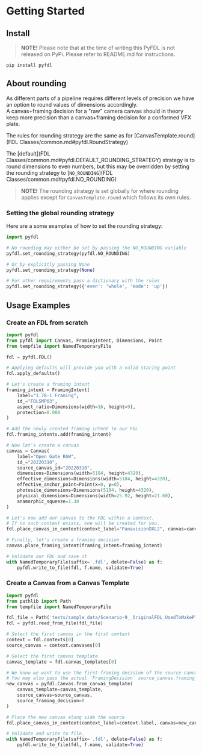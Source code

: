 # Getting Started

## Install
> **NOTE!** Please note that at the time of writing this PyFDL is not released on PyPi. 
> Please refer to README.md for instructions. 
```
pip install pyfdl
```

## About rounding
As different parts of a pipeline requires different levels of precision we have an option to 
round values of dimensions accordingly.  
A canvas+framing decision for a "raw" camera canvas should in theory keep more precision than a 
canvas+framing decision for a conformed VFX plate. 

The rules for rounding strategy are the same as for [CanvasTemplate.round](FDL Classes/common.md#pyfdl.RoundStrategy)


The [default](FDL Classes/common.md#pyfdl.DEFAULT_ROUNDING_STRATEGY) strategy is to round dimensions to 
even numbers, but this may be overridden by setting the rounding strategy to 
[`NO_ROUNDING`](FDL Classes/common.md#pyfdl.NO_ROUNDING)

> **NOTE!** The rounding strategy is set globally for where rounding applies except for `CanvasTemplate.round` 
> which follows its own rules.

### Setting the global rounding strategy
Here are a some examples of how to set the rounding strategy:
```python
import pyfdl

# No rounding may either be set by passing the NO_ROUNDING variable
pyfdl.set_rounding_strategy(pyfdl.NO_ROUNDING)

# Or by explicitly passing None
pyfdl.set_rounding_strategy(None)

# For other requirements pass a dictionary with the rules
pyfdl.set_rounding_strategy({'even': 'whole', 'mode': 'up'})
```

## Usage Examples
### Create an FDL from scratch

```python
import pyfdl
from pyfdl import Canvas, FramingIntent, Dimensions, Point
from tempfile import NamedTemporaryFile

fdl = pyfdl.FDL()

# Applying defaults will provide you with a valid staring point 
fdl.apply_defaults()

# Let's create a framing intent
framing_intent = FramingIntent(
    label="1.78-1 Framing",
    id_="FDLSMP03",
    aspect_ratio=Dimensions(width=16, height=9),
    protection=0.088
)

# Add the newly created framing intent to our FDL
fdl.framing_intents.add(framing_intent)

# Now let's create a canvas
canvas = Canvas(
    label="Open Gate RAW",
    id_="20220310",
    source_canvas_id="20220310",
    dimensions=Dimensions(width=5184, height=4320),
    effective_dimensions=Dimensions(width=5184, height=4320),
    effective_anchor_point=Point(x=0, y=0),
    photosite_dimensions=Dimensions(5184, height=4320),
    physical_dimensions=Dimensions(width=25.92, height=21.60),
    anamorphic_squeeze=1.30
)

# Let's now add our canvas to the FDL within a context.
# If no such context exists, one will be created for you.
fdl.place_canvas_in_context(context_label="PanavisionDXL2", canvas=canvas)

# Finally, let's create a framing decision
canvas.place_framing_intent(framing_intent=framing_intent)

# Validate our FDL and save it
with NamedTemporaryFile(suffix='.fdl', delete=False) as f:
    pyfdl.write_to_file(fdl, f.name, validate=True)
```

### Create a Canvas from a Canvas Template
```python
import pyfdl
from pathlib import Path
from tempfile import NamedTemporaryFile

fdl_file = Path('tests/sample_data/Scenario-9__OriginalFDL_UsedToMakePlate.fdl')
fdl = pyfdl.read_from_file(fdl_file)

# Select the first canvas in the first context
context = fdl.contexts[0]
source_canvas = context.canvases[0]

# Select the first canvas template
canvas_template = fdl.canvas_templates[0]

# We know we want to use the first framing decision of the source canvas, so we pass index 0
# You may also pass the actual `FramingDecision` source_canvas.framing_decisions[0]
new_canvas = pyfdl.Canvas.from_canvas_template(
    canvas_template=canvas_template,
    source_canvas=source_canvas,
    source_framing_decision=0
)

# Place the new canvas along side the source 
fdl.place_canvas_in_context(context_label=context.label, canvas=new_canvas)

# Validate and write to file.
with NamedTemporaryFile(suffix='.fdl', delete=False) as f:
    pyfdl.write_to_file(fdl, f.name, validate=True)
```
